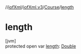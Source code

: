 //[iofXml](../../../index.md)/[iofXml.v3](../index.md)/[Course](index.md)/[length](length.md)

# length

[jvm]\
protected open var [length](length.md): [Double](https://docs.oracle.com/javase/8/docs/api/java/lang/Double.html)
